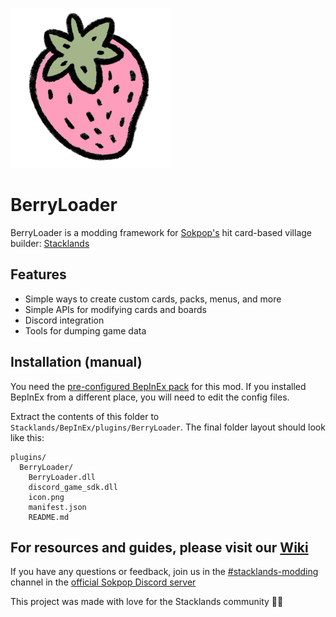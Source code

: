 ![BerryLoader logo](https://raw.githubusercontent.com/BerryLoader/BerryLoader/main/icon.png)

# BerryLoader

BerryLoader is a modding framework for [Sokpop's](https://sokpop.co/) hit card-based village builder: [Stacklands](https://store.steampowered.com/app/1948280/Stacklands)

## Features

- Simple ways to create custom cards, packs, menus, and more
- Simple APIs for modifying cards and boards
- Discord integration
- Tools for dumping game data

## Installation (manual)

You need the [pre-configured BepInEx pack](https://stacklands.thunderstore.io/package/BepInEx/BepInExPack_Stacklands) for this mod. If you installed BepInEx from a different place, you will need to edit the config files.

Extract the contents of this folder to `Stacklands/BepInEx/plugins/BerryLoader`. The final folder layout should look like this:
```
plugins/
  BerryLoader/
    BerryLoader.dll
    discord_game_sdk.dll
    icon.png
    manifest.json
    README.md
```

## For resources and guides, please visit our [Wiki](https://github.com/BerryLoader/BerryLoader/wiki)

If you have any questions or feedback, join us in the [#stacklands-modding](https://discord.com/channels/366954835448430592/985852934212444170) channel in the [official Sokpop Discord server](https://discord.gg/sokpop)

This project was made with love for the Stacklands community 💖💜
